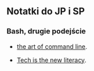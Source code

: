## Notatki do JP i SP

### Bash, drugie podejście

* [the art of command line](https://github.com/jlevy/the-art-of-command-line/blob/master/README.md).

* [Tech is the new literacy](https://www.learnenough.com/).